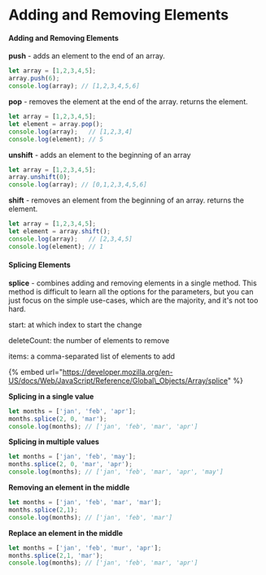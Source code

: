 # Adding and Removing Elements

#### Adding and Removing Elements

**push** - adds an element to the end of an array.

```javascript
let array = [1,2,3,4,5];
array.push(6);
console.log(array); // [1,2,3,4,5,6]
```

**pop** - removes the element at the end of the array. returns the element.

```javascript
let array = [1,2,3,4,5];
let element = array.pop();
console.log(array);   // [1,2,3,4]
console.log(element); // 5
```

**unshift** - adds an element to the beginning of an array

```javascript
let array = [1,2,3,4,5];
array.unshift(0);
console.log(array); // [0,1,2,3,4,5,6]
```

**shift** - removes an element from the beginning of an array. returns the element.

```javascript
let array = [1,2,3,4,5];
let element = array.shift();
console.log(array);   // [2,3,4,5]
console.log(element); // 1
```

#### Splicing Elements 

**splice** - combines adding and removing elements in a single method. This method is difficult to learn all the options for the parameters, but you can just focus on the simple use-cases, which are the majority, and it's not too hard.

start: at which index to start the change

deleteCount: the number of elements to remove

items: a comma-separated list of elements to add

{% embed url="https://developer.mozilla.org/en-US/docs/Web/JavaScript/Reference/Global\_Objects/Array/splice" %}

**Splicing in a single value**

```javascript
let months = ['jan', 'feb', 'apr'];
months.splice(2, 0, 'mar');
console.log(months); // ['jan', 'feb', 'mar', 'apr']
```

**Splicing in multiple values**

```javascript
let months = ['jan', 'feb', 'may'];
months.splice(2, 0, 'mar', 'apr');
console.log(months); // ['jan', 'feb', 'mar', 'apr', 'may']
```

**Removing an element in the middle**

```javascript
let months = ['jan', 'feb', 'mar', 'mar'];
months.splice(2,1);
console.log(months); // ['jan', 'feb', 'mar']
```

**Replace an element in the middle**

```javascript
let months = ['jan', 'feb', 'mur', 'apr'];
months.splice(2,1, 'mar');
console.log(months); // ['jan', 'feb', 'mar', 'apr']
```




